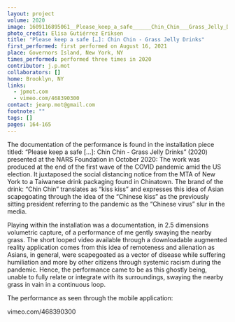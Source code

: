 ```yaml
---
layout: project
volume: 2020
image: 1609116895061__Please_keep_a_safe______Chin_Chin___Grass_Jelly_Drinks--N_A.png
photo_credit: Elisa Gutiérrez Eriksen
title: "Please keep a safe […]: Chin Chin - Grass Jelly Drinks"
first_performed: first performed on August 16, 2021
place: Governors Island, New York, NY
times_performed: performed three times in 2020
contributor: j.p.mot
collaborators: []
home: Brooklyn, NY
links:
  - jpmot.com
  - vimeo.com/468390300
contact: jeanp.mot@gmail.com
footnote: ""
tags: []
pages: 164-165
---
```


The documentation of the performance is found in the installation piece titled: “Please keep a safe […]: Chin Chin - Grass Jelly Drinks” (2020) presented at the NARS Foundation in October 2020: The work was produced at the end of the first wave of the COVID pandemic amid the US election. It juxtaposed the social distancing notice from the MTA of New York to a Taiwanese drink packaging found in Chinatown. The brand of the drink: “Chin Chin” translates as “kiss kiss” and expresses this idea of Asian scapegoating through the idea of the “Chinese kiss” as the previously sitting president referring to the pandemic as the “Chinese virus” slur in the media.

Playing within the installation was a documentation, in 2.5 dimensions volumetric capture, of a performance of me gently swaying the nearby grass. The short looped video available through a downloadable augmented reality application comes from this idea of remoteness and alienation as Asians, in general, were scapegoated as a vector of disease while suffering humiliation and more by other citizens through systemic racism during the pandemic. Hence, the performance came to be as this ghostly being, unable to fully relate or integrate with its surroundings, swaying the nearby grass in vain in a continuous loop.

The performance as seen through the mobile application:

vimeo.com/468390300
